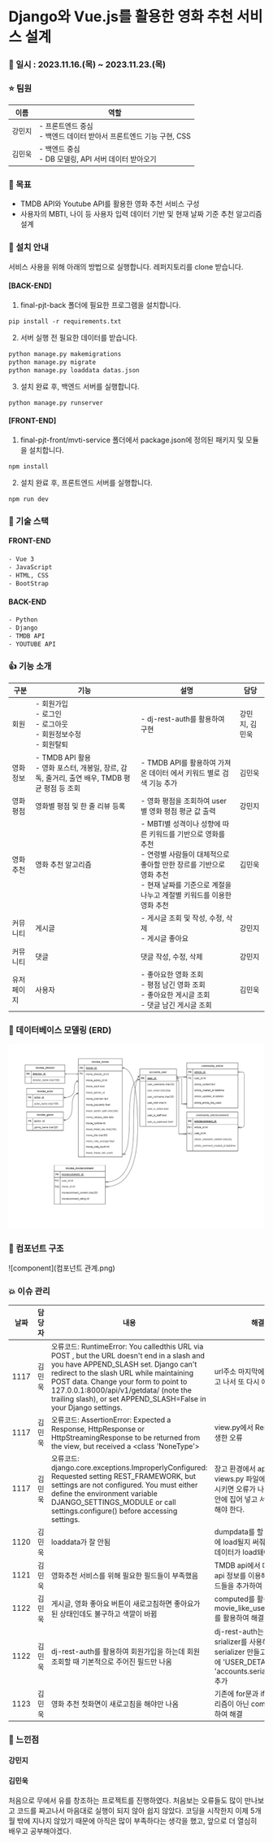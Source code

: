 # Django와 Vue.js를 활용한 영화 추천 서비스 설계

### :calendar: 일시 : 2023.11.16.(목) ~ 2023.11.23.(목)  

### :star: 팀원
| 이름 | 역할 |
| ---- | ---- |
| 강민지 | - 프론트엔드 중심<br>- 백엔드 데이터 받아서 프론트엔드 기능 구현, CSS |
| 김민욱 | - 백엔드 중심<br>- DB 모델링, API 서버 데이터 받아오기 |

### :pushpin: 목표
- TMDB API와 Youtube API를 활용한 영화 추천 서비스 구성
- 사용자의 MBTI, 나이 등 사용자 입력 데이터 기반 및 현재 날짜 기준 추천 알고리즘 설계

### :love_letter: 설치 안내
서비스 사용을 위해 아래의 방법으로 실행합니다.
레퍼지토리를 clone 받습니다.
#### [BACK-END]
1. final-pjt-back 폴더에 필요한 프로그램을 설치합니다.
```
pip install -r requirements.txt
```
2. 서버 실행 전 필요한 데이터를 받습니다.
```
python manage.py makemigrations
python manage.py migrate
python manage.py loaddata datas.json
```
3. 설치 완료 후, 백엔드 서버를 실행합니다.
```
python manage.py runserver
```
#### [FRONT-END]
1. final-pjt-front/mvti-service 폴더에서 package.json에 정의된 패키지 및 모듈을 설치합니다.
```
npm install
```
2. 설치 완료 후, 프론트엔드 서버를 실행합니다.
```
npm run dev
```

### :hammer: 기술 스택
#### FRONT-END
    - Vue 3
    - JavaScript
    - HTML, CSS
    - BootStrap

#### BACK-END
    - Python
    - Django
    - TMDB API
    - YOUTUBE API

### :thumbsup: 기능 소개
| 구분 | 기능 | 설명 | 담당 |
| --- | ----- | ---- | -- |
| 회원 | - 회원가입<br>- 로그인<br>- 로그아웃<br>- 회원정보수정<br>- 회원탈퇴 | - dj-rest-auth를 활용하여 구현 | 강민지, 김민욱 |
| 영화 정보 | - TMDB API 활용<br>- 영화 포스터, 개봉일, 장르, 감독, 줄거리, 출연 배우, TMDB 평균 평점 등 조회| - TMDB API를 활용하여 가져온 데이터 에서 키워드 별로 검색 기능 추가 | 김민욱 |
| 영화 평점 | 영화별 평점 및 한 줄 리뷰 등록 | - 영화 평점을 조회하여 user별 영화 평점 평균 값 출력 | 강민지 |
| 영화 추천 | 영화 추천 알고리즘 | - MBTI별 성격이나 성향에 따른 키워드를 기반으로 영화를 추천<br>- 연령별 사람들이 대체적으로 좋아할 만한 장르를 기반으로 영화 추천<br>- 현재 날짜를 기준으로 계절을 나누고 계절별 키워드를 이용한 영화 추천 | 김민욱 |
| 커뮤니티 | 게시글 | - 게시글 조회 및 작성, 수정, 삭제<br>- 게시글 좋아요 | 강민지 |
| 커뮤니티 | 댓글 | 댓글 작성, 수정, 삭제 | 강민지 |
| 유저페이지 | 사용자 | - 좋아요한 영화 조회<br>- 평점 남긴 영화 조회<br>- 좋아요한 게시글 조회<br>- 댓글 남긴 게시글 조회 | 김민욱 |

### :closed_book: 데이터베이스 모델링 (ERD)
![erd](ERD.png)

### :green_book: 컴포넌트 구조
![component](컴포넌트 관계.png)

### :boom: 이슈 관리
| 날짜 | 담당자 |   내용                        | 해결 방법(원인) |
|  --- | ----- |   ----                        | -------------- |
| 1117 | 김민욱 |오류코드: RuntimeError: You calledthis URL via POST , but the URL doesn't end in a slash and you have APPEND_SLASH set. Django can't redirect to the slash URL while maintaining POST data. Change your form to point to 127.0.0.1:8000/api/v1/getdata/ (note the trailing slash), or set APPEND_SLASH=False in your Django settings.| url주소 마지막에 '/'를 붙여 주었다. 그리고 나서 또 다시 에러가 발생 |
| 1117 | 김민욱 |오류코드: AssertionError: Expected a Response, HttpResponse or HttpStreamingResponse to be returned from the view, but received a <class 'NoneType'>| view.py에서 Response를 안해줘서 발생한 오류 |
| 1117 | 김민욱 |오류코드: django.core.exceptions.ImproperlyConfigured: Requested setting REST_FRAMEWORK, but settings are not configured. You must either define the environment variable DJANGO_SETTINGS_MODULE or call settings.configure() before accessing settings.| 장고 환경에서 api키로 데이터 가져올 때 views.py 파일에서 python환경을 실행시키면 오류가 나온다. => print를 함수 안에 집어 넣고 서버를 실행시켜서 확인해야 한다. |
| 1120 | 김민욱 |loaddata가 잘 안됨| dumpdata를 할 때 model에 어떤 모델에 load될지 써줘야 하고, fields에 어떤 데이터가 load돼야 하는지 써줘야함 |
| 1121 | 김민욱 |영화추천 서비스를 위해 필요한 필드들이 부족했음| TMDB api에서 데이터를 받아올 때 여러 api 정보를 이용해서 영화 추천을 위한 필드들을 추가하여 받아옴 |
| 1122 | 김민욱 |게시글, 영화 좋아요 버튼이 새로고침하면 좋아요가 된 상태인데도 불구하고 색깔이 바뀜|computed를 활용하고 movie_like_users, article_like_users를 활용하여 해결|
| 1122 | 김민욱 |dj-rest-auth를 활용하여 회원가입을 하는데 회원 조회할 때 기본적으로 주어진 필드만 나옴|dj-rest-auth는 유저를 조회할 때 다른 srializer를 사용해 줘야함 => 다른 serializer 만들고 => 장고 settings.py에 'USER_DETAILS_SERIALIZER': 'accounts.serializers.UserSerializer' 추가|
| 1123 | 김민욱 |영화 추천 첫화면이 새로고침을 해야만 나옴|기존에 for문과 if문을 활용한 추천 알고리즘이 아닌 computed와 fiter를 사용하여 해결|
### :thought_balloon: 느낀점
#### 강민지

#### 김민욱
처음으로 무에서 유를 창조하는 프로젝트를 진행하였다. 처음보는 오류들도 많이 만나보고 코드를 짜고나서 마음대로 실행이 되지 않아 쉽지 않았다. 코딩을 시작한지 이제 5개월 밖에 지나지 않았기 때문에 아직은 많이 부족하다는 생각을 했고, 앞으로 더 열심히 배우고 공부해야겠다.
